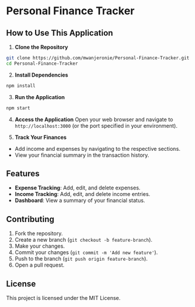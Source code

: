 # Personal Finance Tracker

## How to Use This Application

1. **Clone the Repository**
  ```bash
  git clone https://github.com/mwanjeronie/Personal-Finance-Tracker.git
  cd Personal-Finance-Tracker
  ```

2. **Install Dependencies**
  ```bash
  npm install
  ```

3. **Run the Application**
  ```bash
  npm start
  ```

4. **Access the Application**
  Open your web browser and navigate to `http://localhost:3000` (or the port specified in your environment).

5. **Track Your Finances**
  - Add income and expenses by navigating to the respective sections.
  - View your financial summary in the transaction history.



## Features

- **Expense Tracking**: Add, edit, and delete expenses.
- **Income Tracking**: Add, edit, and delete income entries.
- **Dashboard**: View a summary of your financial status.

## Contributing

1. Fork the repository.
2. Create a new branch (`git checkout -b feature-branch`).
3. Make your changes.
4. Commit your changes (`git commit -m 'Add new feature'`).
5. Push to the branch (`git push origin feature-branch`).
6. Open a pull request.

## License

This project is licensed under the MIT License.